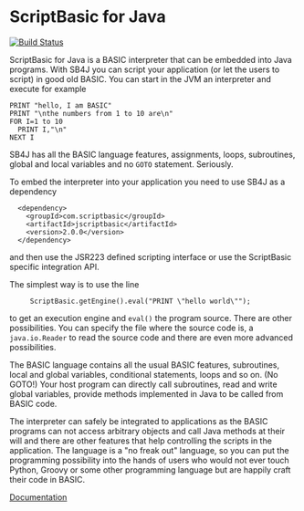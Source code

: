# ScriptBasic for Java

[![Build Status](https://travis-ci.org/verhas/jScriptBasic.svg?branch=master)](https://travis-ci.org/verhas/jScriptBasic)

ScriptBasic for Java is a BASIC interpreter that can be embedded into Java programs. With SB4J you can
script your application (or let the users to script) in good old BASIC. You can start in the JVM an
interpreter and execute for example  

```
PRINT "hello, I am BASIC"
PRINT "\nthe numbers from 1 to 10 are\n"
FOR I=1 to 10
  PRINT I,"\n"
NEXT I
```

SB4J has all the BASIC language features, assignments, loops, subroutines, global and local variables and
no `GOTO` statement. Seriously. 

To embed the interpreter into your application you need to use SB4J as a dependency

```
  <dependency>
    <groupId>com.scriptbasic</groupId>
    <artifactId>jscriptbasic</artifactId>
    <version>2.0.0</version>
  </dependency>
``` 

and then use the JSR223 defined scripting interface or use the ScriptBasic specific integration API.

The simplest way is to use the line

```
     ScriptBasic.getEngine().eval("PRINT \"hello world\"");
```

to get an execution engine and `eval()` the program source. There are other possibilities. You can
specify the file where the source code is, a `java.io.Reader` to read the source code and
there are even more advanced possibilities.

The BASIC language contains all the usual BASIC features, subroutines, local and global variables,
conditional statements, loops and so on. (No GOTO!) Your host program can directly call subroutines, read
and write global variables, provide methods implemented in Java to be called from BASIC code.

The interpreter can safely be integrated to applications as the BASIC programs can not access
arbitrary objects and call Java methods at their will and there are other features that help
controlling the scripts in the application. The language is a "no freak out" language, so you
can put the programming possibility into the hands of users who would not ever touch Python, Groovy
or some other programming language but are happily craft their code in BASIC.

[Documentation](https://github.com/verhas/jScriptBasic/wiki/index)
